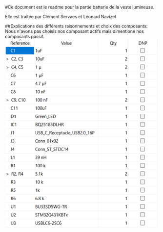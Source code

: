 #Ce document est le readme pour la partie batterie de la veste lumineuse.

Elle est traitée par Clément Servaes et Léonard Navizet

##Explications des différents raisonnements et choix des composants:
Nous n'avons pas choisis nos composant actifs mais dimentioné nos composants passif.
![Bill of Material](./battery/images/Bill%20material.png)




